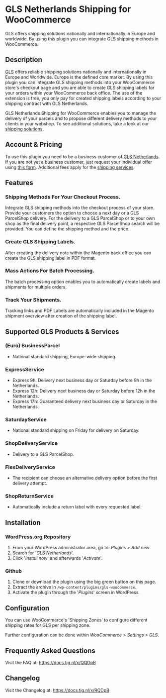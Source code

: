 # GLS Netherlands Shipping for WooCommerce

GLS offers shipping solutions nationally and internationally in Europe and worldwide. By using this plugin you can integrate GLS shipping methods in WooCommerce.

## Description

[GLS](https://gls-group.eu/) offers reliable shipping solutions nationally and internationally in Europe and Worldwide. Europe is the defined core market. By using this plugin you can integrate GLS shipping methods into your WooCommerce store's checkout page and you are able to create GLS shipping labels for your orders within your WooCommerce back office. The use of the extension is free, you only pay for created shipping labels according to your shipping contract with GLS Netherlands.

GLS Netherlands Shipping for WooCommerce enables you to manage the delivery of your parcels and to propose different delivery methods to your clients in your webshop. To see additional solutions, take a look at our [shipping solutions](https://gls-group.eu/NL/en/shipping-solutions).

## Account & Pricing

To use this plugin you need to be a business customer of [GLS Netherlands](https://gls-group.eu/). If you are not yet a business customer, just request your individual offer using [this form](https://gls-group.eu/NL/nl/contact). Additional fees apply for the [shipping services](https://gls-group.eu/NL/en/shipping-solutions). 

## Features

### Shipping Methods For Your Checkout Process.
Integrate GLS shipping methods into the checkout process of your store. Provide your customers the option to choose a next day or a GLS ParcelShop delivery. For the delivery to a GLS ParcelShop or to your own shop as the final delivery point, a respective GLS ParcelShop search will be provided. You can define the shipping method and the price.

### Create GLS Shipping Labels.
After creating the delivery note within the Magento back office you can create the GLS shipping label in PDF format.

### Mass Actions For Batch Processing.
The batch processing option enables you to automatically create labels and shipments for multiple orders.

### Track Your Shipments.
Tracking links and PDF Labels are automatically included in the Magento shipment overview after creation of the shipping label.

## Supported GLS Products & Services

### (Euro) BusinessParcel             
* National standard shipping, Europe-wide shipping.

### ExpressService
* Express 9h: Delivery next business day or Saturday before 9h in the Netherlands.
* Express 12h: Delivery next business day or Saturday before 12h in the Netherlands.
* Express 17h: Guaranteed delivery next business day or Saturday in the Netherlands.

### SaturdayService
* National standard shipping on Friday for delivery on Saturday.

### ShopDeliveryService
* Delivery to a GLS ParcelShop.

### FlexDeliveryService
* The recipient can choose an alternative delivery option before the first delivery attempt.

### ShopReturnService
* Automatically include a return label with every requested label.

## Installation

### WordPress.org Repository
1. From your WordPress administrator area, go to: *Plugins > Add new*.
2. Search for '*GLS Netherlands*'.
3. Click '*Install now*' and afterwards '*Activate*'.

### Github
1. Clone or download the plugin using the big green button on this page.
2. Extract the archive in `/wp-content/plugins/gls-woocommerce`.
3. Activate the plugin through the '*Plugins*' screen in WordPress.

## Configuration

You can use WooCommerce's 'Shipping Zones' to configure different shipping rates for GLS per shipping zone.

Further configuration can be done within *WooCommerce > Settings > GLS*.

## Frequently Asked Questions

Visit the FAQ at: https://docs.tig.nl/x/QQDpB

## Changelog

Visit the Changelog at: https://docs.tig.nl/x/RQDpB
